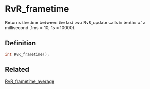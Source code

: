 # RvR_frametime

Returns the time between the last two RvR_update calls in tenths of a millisecond (1ms = 10, 1s = 10000).

## Definition

```c
int RvR_frametime();
```

## Related

[RvR_frametime_average](/rvr/rvr/frametime_average)
